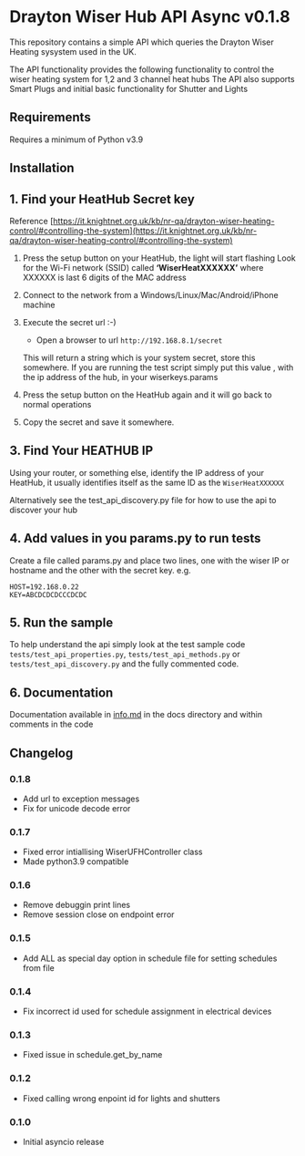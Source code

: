 # Drayton Wiser Hub API Async v0.1.8

This repository contains a simple API which queries the Drayton Wiser Heating sysystem used in the UK.

The API functionality provides the following functionality to control the wiser heating system for 1,2 and 3 channel heat hubs
The API also supports Smart Plugs and initial basic functionality for Shutter and Lights

## Requirements

Requires a minimum of Python v3.9

## Installation

## 1. Find your HeatHub Secret key

Reference [https://it.knightnet.org.uk/kb/nr-qa/drayton-wiser-heating-control/#controlling-the-system](https://it.knightnet.org.uk/kb/nr-qa/drayton-wiser-heating-control/#controlling-the-system)

1. Press the setup button on your HeatHub, the light will start flashing
Look for the Wi-Fi network (SSID) called **‘WiserHeatXXXXXX’** where XXXXXX is last 6 digits of the MAC address
2. Connect to the network from a Windows/Linux/Mac/Android/iPhone machine
3. Execute the secret url :-)
   * Open a browser to url `http://192.168.8.1/secret`

   This will return a string which is your system secret, store this somewhere. If you are running the test script simply put this value , with the ip address of the hub, in your wiserkeys.params

4. Press the setup button on the HeatHub again and it will go back to normal operations
5. Copy the secret and save it somewhere.

## 3. Find Your HEATHUB IP

Using your router, or something else, identify the IP address of your HeatHub, it usually identifies itself as the same ID as the ``WiserHeatXXXXXX``

Alternatively see the test_api_discovery.py file for how to use the api to discover your hub

## 4. Add values in you params.py to run tests

Create a file called params.py and place two lines, one with the wiser IP or hostname and the other with the secret key.
e.g.

```code
HOST=192.168.0.22
KEY=ABCDCDCDCCCDCDC
```

## 5. Run the sample

To help understand the api simply look at the test sample code ```tests/test_api_properties.py```, ```tests/test_api_methods.py``` or ```tests/test_api_discovery.py``` and the fully commented code.

## 6. Documentation

Documentation available in [info.md](https://github.com/msp1974/wiserHeatAPIv2/blob/master/docs/info.md) in the docs directory and within comments in the code

## Changelog

### 0.1.8

* Add url to exception messages
* Fix for unicode decode error

### 0.1.7

* Fixed error intiallising WiserUFHController class
* Made python3.9 compatible

### 0.1.6

* Remove debuggin print lines
* Remove session close on endpoint error

### 0.1.5

* Add ALL as special day option in schedule file for setting schedules from file

### 0.1.4

* Fix incorrect id used for schedule assignment in electrical devices

### 0.1.3

* Fixed issue in schedule.get_by_name

### 0.1.2

* Fixed calling wrong enpoint id for lights and shutters

### 0.1.0

* Initial asyncio release
